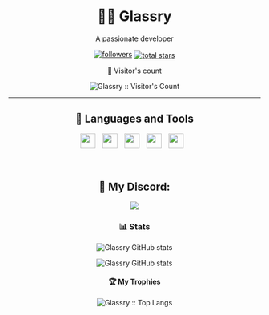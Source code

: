 <h1 align="center">🏄‍♂️ Glassry</h1>
<p align="center">A passionate developer</p>

<p align="center">
   <a href="https://github.com/Glassry?tab=followers">
      <img alt="followers" title="Follow me on Github" src="https://custom-icon-badges.demolab.com/github/followers/Glassry?color=236ad3&labelColor=1155ba&style=for-the-badge&logo=person-add&label=Follow&logoColor=white"/></a>
   <span style="display:inline-block; vertical-align:middle;">
      <a href="https://github.com/Glassry?tab=repositories&sort=stargazers">
         <img alt="total stars" title="Total stars on GitHub" src="https://custom-icon-badges.demolab.com/github/stars/Glassry?color=55960c&style=for-the-badge&labelColor=488207&logo=star"/></a>
   </span>
</p>
<p align="center">👀 Visitor's count</p>
<p align="center"><img src="https://profile-counter.glitch.me/{glassry}/count.svg" alt="Glassry :: Visitor's Count" /></p>

---

<h2 align="center">🧰 Languages and Tools</h2>

<p align="center"><img src="https://cdn.jsdelivr.net/gh/devicons/devicon/icons/php/php-original.svg" width="30px" style="padding-right:10px;" />
<img src="https://cdn.jsdelivr.net/gh/devicons/devicon/icons/git/git-original.svg" width="30px" style="padding-right:10px;" />
<img src="https://cdn.jsdelivr.net/gh/devicons/devicon/icons/javascript/javascript-plain.svg" width="30px" style="padding-right:10px;" />
<img src="https://cdn.jsdelivr.net/gh/devicons/devicon/icons/nodejs/nodejs-original.svg" width="30px" style="padding-right:10px;" />
<img src="https://cdn.jsdelivr.net/gh/devicons/devicon/icons/python/python-plain.svg" width="30px" style="padding-right:10px;" /></p>
<br />

<h2 align="center">👻 My Discord: </h2>
<p align="center"><img src="https://discord.c99.nl/widget/theme-2/877104876239347744.png" /></p>

<div align="center">
<h3 align="center">📊 Stats</h3>

![Glassry GitHub stats](https://github-readme-stats.vercel.app/api/top-langs?username=Glassry&show_icons=true&locale=en&layout=compact&theme=gruvbox)

![Glassry GitHub stats](https://github-readme-stats.vercel.app/api?username=Glassry&show_icons=true&locale=en&theme=gruvbox)
</div>

<h4 align="center">🏆 My Trophies </h4>
<p align="center"><img src="https://github-profile-trophy.vercel.app/?username=Glassry&theme=discord" alt="Glassry :: Top Langs" /></p>
